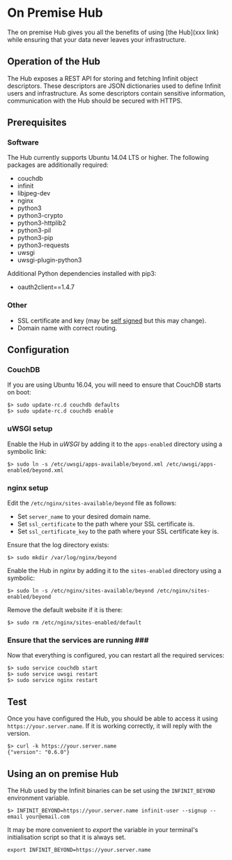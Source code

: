 On Premise Hub
==============

The on premise Hub gives you all the benefits of using [the Hub](xxx link) while ensuring that your data never leaves your infrastructure.

Operation of the Hub
--------------------

The Hub exposes a REST API for storing and fetching Infinit object descriptors. These descriptors are JSON dictionaries used to define Infinit users and infrastructure. As some descriptors contain sensitive information, communication with the Hub should be secured with HTTPS.

Prerequisites
-------------

### Software ###

The Hub currently supports Ubuntu 14.04 LTS or higher. The following packages are additionally required:

- couchdb
- infinit
- libjpeg-dev
- nginx
- python3
- python3-crypto
- python3-httplib2
- python3-pil
- python3-pip
- python3-requests
- uwsgi
- uwsgi-plugin-python3

Additional Python dependencies installed with pip3:
- oauth2client==1.4.7

### Other ###

- SSL certificate and key (may be [self signed](http://www.akadia.com/services/ssh_test_certificate.html) but this may change).
- Domain name with correct routing.

Configuration
-------------

### CouchDB ###

If you are using Ubuntu 16.04, you will need to ensure that CouchDB starts on boot:

```
$> sudo update-rc.d couchdb defaults
$> sudo update-rc.d couchdb enable
```

### uWSGI setup ###

Enable the Hub in *uWSGI* by adding it to the `apps-enabled` directory using a symbolic link:

```
$> sudo ln -s /etc/uwsgi/apps-available/beyond.xml /etc/uwsgi/apps-enabled/beyond.xml
```

### nginx setup ###

Edit the `/etc/nginx/sites-available/beyond` file as follows:

- Set `server_name` to your desired domain name.
- Set `ssl_certificate` to the path where your SSL certificate is.
- Set `ssl_certificate_key` to the path where your SSL certificate key is.

Ensure that the log directory exists:

```
$> sudo mkdir /var/log/nginx/beyond
```

Enable the Hub in *nginx* by adding it to the `sites-enabled` directory using a symbolic:

```
$> sudo ln -s /etc/nginx/sites-available/beyond /etc/nginx/sites-enabled/beyond
```

Remove the default website if it is there:

```
$> sudo rm /etc/nginx/sites-enabled/default
```

### Ensure that the services are running ###

Now that everything is configured, you can restart all the required services:

```
$> sudo service couchdb start
$> sudo service uwsgi restart
$> sudo service nginx restart
```

Test
----

Once you have configured the Hub, you should be able to access it using `https://your.server.name`. If it is working correctly, it will reply with the version.

```
$> curl -k https://your.server.name
{"version": "0.6.0"}
```

Using an on premise Hub
-----------------------

The Hub used by the Infinit binaries can be set using the `INFINIT_BEYOND` environment variable.

```
$> INFINIT_BEYOND=https://your.server.name infinit-user --signup --email your@email.com
```

It may be more convenient to *export* the variable in your terminal's initialisation script so that it is always set.

```
export INFINIT_BEYOND=https://your.server.name
```
